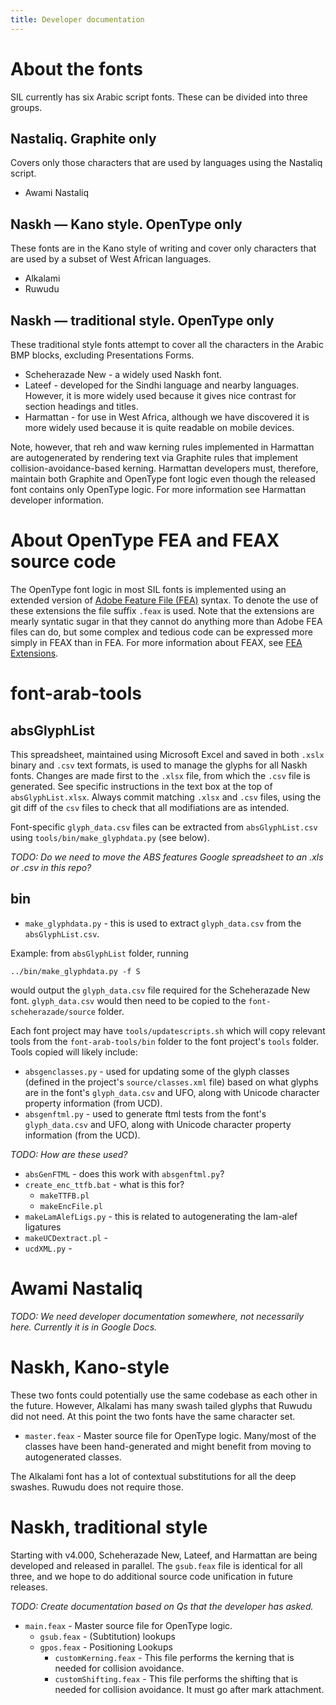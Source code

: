 ```yaml
---
title: Developer documentation
---
```


# About the fonts

SIL currently has six Arabic script fonts. These can be divided into three groups.

## Nastaliq. Graphite only

Covers only those characters that are used by languages using the Nastaliq script.

- Awami Nastaliq

## Naskh — Kano style. OpenType only

These fonts are in the Kano style of writing and cover only characters that are used by a subset of West African languages.
 
- Alkalami
- Ruwudu

## Naskh — traditional style. OpenType only

These traditional style fonts attempt to cover all the characters in the Arabic BMP blocks, excluding Presentations Forms.

- Scheherazade New - a widely used Naskh font.
- Lateef - developed for the Sindhi language and nearby languages. However, it is more widely used because it gives nice contrast for section headings and titles.
- Harmattan - for use in West Africa, although we have discovered it is more widely used because it is quite readable on mobile devices.

Note, however, that reh and waw kerning rules implemented in Harmattan are autogenerated by rendering text via Graphite rules that implement collision-avoidance-based kerning. Harmattan developers must, therefore, maintain both Graphite and OpenType font logic even though the released font contains only OpenType logic. For more information see Harmattan developer information.

# About OpenType FEA and FEAX source code

The OpenType font logic in most SIL fonts is implemented using an extended version of [Adobe Feature File (FEA)](https://github.com/adobe-type-tools/afdko/blob/develop/docs/OpenTypeFeatureFileSpecification.md) syntax. To denote the use of these extensions the file suffix `.feax` is used. Note that the extensions are mearly syntatic sugar in that they cannot do anything more than Adobe FEA files can do, but some complex and tedious code can be expressed more simply in FEAX than in FEA. For more information about FEAX, see [FEA Extensions](https://github.com/silnrsi/pysilfont/blob/master/docs/feaextensions.md).

# font-arab-tools

## absGlyphList

This spreadsheet, maintained using Microsoft Excel and saved in both `.xslx` binary and `.csv` text formats, is used to manage the glyphs for all Naskh fonts. 
Changes are made first to the `.xlsx` file, from which the `.csv` file is generated. 
See specific instructions in the text box at the top of `absGlyphList.xlsx`.
Always commit matching `.xlsx` and `.csv` files, using the git diff of the `csv` files to check that all modifiations are as intended.

Font-specific `glyph_data.csv` files can be extracted from `absGlyphList.csv` using `tools/bin/make_glyphdata.py` (see below).

_TODO: Do we need to move the ABS features Google spreadsheet to an .xls or .csv in this repo?_

## bin



- `make_glyphdata.py` - this is used to extract `glyph_data.csv` from the `absGlyphList.csv`. 

Example: from `absGlyphList` folder, running 
```
../bin/make_glyphdata.py -f S
``` 
would output the `glyph_data.csv` file required for the Scheherazade New font. `glyph_data.csv` would then need to be copied to the `font-scheherazade/source` folder.

Each font project may have `tools/updatescripts.sh` which will copy relevant tools from the `font-arab-tools/bin` folder to the font project's `tools` folder. Tools copied will likely include:
- `absgenclasses.py` - used for updating some of the glyph classes (defined in the project's `source/classes.xml` file) based on what glyphs are in the font's `glyph_data.csv` and UFO, along with Unicode character property information (from UCD). 
- `absgenftml.py` - used to generate ftml tests from the font's `glyph_data.csv` and UFO, along with Unicode character property information (from the UCD).


_TODO: How are these used?_
- `absGenFTML` - does this work with `absgenftml.py`?
- `create_enc_ttfb.bat` - what is this for?
  - `makeTTFB.pl`
  - `makeEncFile.pl`
- `makeLamAlefLigs.py` - this is related to autogenerating the lam-alef ligatures
- `makeUCDextract.pl` - 
- `ucdXML.py` - 

# Awami Nastaliq

_TODO: We need developer documentation somewhere, not necessarily here. Currently it is in Google Docs._

# Naskh, Kano-style

These two fonts could potentially use the same codebase as each other in the future. However, Alkalami has many swash tailed glyphs that Ruwudu did not need. At this point the two fonts have the same character set.

- `master.feax` - Master source file for OpenType logic. Many/most of the classes have been hand-generated and might benefit from moving to autogenerated classes.

The Alkalami font has a lot of contextual substitutions for all the deep swashes. Ruwudu does not require those.

# Naskh, traditional style

Starting with v4.000, Scheherazade New, Lateef, and Harmattan are being developed and released in parallel. The `gsub.feax` file is identical for all three, and we hope to do additional source code unification in future releases.

_TODO: Create documentation based on Qs that the developer has asked._

- `main.feax` - Master source file for OpenType logic.
  - `gsub.feax` - (Subtitution) lookups
  - `gpos.feax` - Positioning Lookups
    - `customKerning.feax` - This file performs the kerning that is needed for collision avoidance.
    - `customShifting.feax` - This file performs the shifting that is needed for collision avoidance. It must go after mark attachment.


